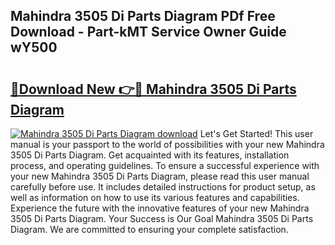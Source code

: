 ## Mahindra 3505 Di Parts Diagram PDf Free Download - Part-kMT Service Owner Guide wY500

# <h2><a href="http://dfp09r.blite.top/?on=Mahindra+3505+Di+Parts+Diagram">🔗Download New 👉🔴 Mahindra 3505 Di Parts Diagram</a></h2>

[![Mahindra 3505 Di Parts Diagram download](https://i.imgur.com/lujVjoI.png)](http://dfp09r.blite.top/?on=Mahindra+3505+Di+Parts+Diagram)
Let's Get Started! This user manual is your passport to the world of possibilities with your new Mahindra 3505 Di Parts Diagram. Get acquainted with its features, installation process, and operating guidelines. To ensure a successful experience with your new Mahindra 3505 Di Parts Diagram, please read this user manual carefully before use. It includes detailed instructions for product setup, as well as information on how to use its various features and capabilities. Experience the future with the innovative features of your new Mahindra 3505 Di Parts Diagram. Your Success is Our Goal Mahindra 3505 Di Parts Diagram. We are committed to ensuring your complete satisfaction.
